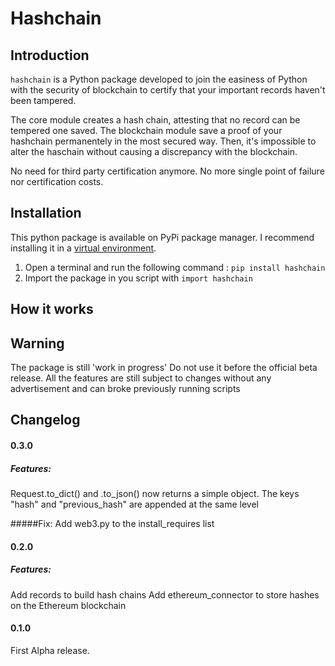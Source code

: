 # Hashchain  

## Introduction
`hashchain` is a Python package developed to join the easiness of Python with the security of blockchain to certify that your important records haven't been tampered. 

The core module creates a hash chain, attesting that no record can be tempered one saved. The blockchain module save a proof of your hashchain permanentely in the most secured way. Then, it's impossible to alter the haschain without causing a discrepancy with the blockchain.  

No need for third party certification anymore. No more single point of failure nor certification costs. 

## Installation
This python package is available on PyPi package manager. I recommend installing it in a [virtual environment](https://virtualenv.pypa.io/en/latest/).  
1. Open a terminal and run the following command : `pip install hashchain`
2. Import the package in you script with `import hashchain`

## How it works

## Warning
The package is still 'work in progress' Do not use it before the official beta release. All the features are still subject to changes without any advertisement and can broke previously running scripts 


## Changelog
#### 0.3.0
##### Features:
Request.to_dict() and .to_json() now returns a simple object. The keys "hash" and "previous_hash" are appended at the same level

#####Fix: 
Add web3.py to the install_requires list

#### 0.2.0
##### Features:
Add records to build hash chains
Add ethereum_connector to store hashes on the Ethereum blockchain 

#### 0.1.0
First Alpha release. 
